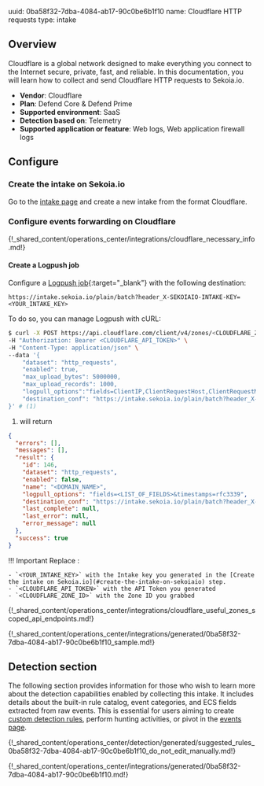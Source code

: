 uuid: 0ba58f32-7dba-4084-ab17-90c0be6b1f10
name: Cloudflare HTTP requests
type: intake

## Overview

Cloudflare is a global network designed to make everything you connect to the Internet secure, private, fast, and reliable. In this documentation, you will learn how to collect and send Cloudflare HTTP requests to Sekoia.io.

- **Vendor**: Cloudflare
- **Plan**: Defend Core & Defend Prime
- **Supported environment**: SaaS
- **Detection based on**: Telemetry
- **Supported application or feature**: Web logs, Web application firewall logs

## Configure

### Create the intake on Sekoia.io

Go to the [intake page](https://app.sekoia.io/operations/intakes) and create a new intake from the format Cloudflare.

### Configure events forwarding on Cloudflare

{!_shared_content/operations_center/integrations/cloudflare_necessary_info.md!}

#### Create a Logpush job

Configure a [Logpush job](https://developers.cloudflare.com/logs/reference/logpush-api-configuration/){:target="_blank"} with the following destination:

`https://intake.sekoia.io/plain/batch?header_X-SEKOIAIO-INTAKE-KEY=<YOUR_INTAKE_KEY>`

To do so, you can manage Logpush with cURL:

```bash
$ curl -X POST https://api.cloudflare.com/client/v4/zones/<CLOUDFLARE_ZONE_ID>/logpush/jobs \
-H "Authorization: Bearer <CLOUDFLARE_API_TOKEN>" \
-H "Content-Type: application/json" \
--data '{
    "dataset": "http_requests",
    "enabled": true,
    "max_upload_bytes": 5000000,
    "max_upload_records": 1000,
    "logpull_options":"fields=ClientIP,ClientRequestHost,ClientRequestMethod,ClientRequestURI,EdgeEndTimestamp,EdgeResponseBytes,EdgeResponseStatus,EdgeStartTimestamp,RayID&timestamps=unix",
    "destination_conf": "https://intake.sekoia.io/plain/batch?header_X-SEKOIAIO-INTAKE-KEY=<YOUR_INTAKE_KEY>"
}' # (1)
```

1. will return
```json
{
  "errors": [],
  "messages": [],
  "result": {
    "id": 146,
    "dataset": "http_requests",
    "enabled": false,
    "name": "<DOMAIN_NAME>",
    "logpull_options": "fields=<LIST_OF_FIELDS>&timestamps=rfc3339",
    "destination_conf": "https://intake.sekoia.io/plain/batch?header_X-SEKOIAIO-INTAKE-KEY=<YOUR_INTAKE_KEY>",
    "last_complete": null,
    "last_error": null,
    "error_message": null
  },
  "success": true
}
```

!!! Important
    Replace :

    - `<YOUR_INTAKE_KEY>` with the Intake key you generated in the [Create the intake on Sekoia.io](#create-the-intake-on-sekoiaio) step.
    - `<CLOUDFLARE_API_TOKEN>` with the API Token you generated
    - `<CLOUDFLARE_ZONE_ID>` with the Zone ID you grabbed

{!_shared_content/operations_center/integrations/cloudflare_useful_zones_scoped_api_endpoints.md!}

{!_shared_content/operations_center/integrations/generated/0ba58f32-7dba-4084-ab17-90c0be6b1f10_sample.md!}

## Detection section

The following section provides information for those who wish to learn more about the detection capabilities enabled by collecting this intake. It includes details about the built-in rule catalog, event categories, and ECS fields extracted from raw events. This is essential for users aiming to create [custom detection rules](/docs/xdr/features/detect/sigma.md), perform hunting activities, or pivot in the [events page](/docs/xdr/features/investigate/events.md).

{!_shared_content/operations_center/detection/generated/suggested_rules_0ba58f32-7dba-4084-ab17-90c0be6b1f10_do_not_edit_manually.md!}

{!_shared_content/operations_center/integrations/generated/0ba58f32-7dba-4084-ab17-90c0be6b1f10.md!}